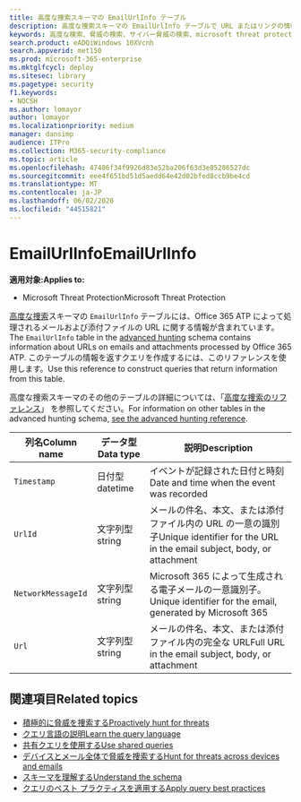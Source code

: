 ```yaml
---
title: 高度な捜索スキーマの EmailUrlInfo テーブル
description: 高度な捜索スキーマの EmailUrlInfo テーブルで URL またはリンクの情報について学習する
keywords: 高度な検索、脅威の検索、サイバー脅威の検索、microsoft threat protection、microsoft 365、mtp、m365、search、query、テレメトリ、スキーマ参照、kusto、table、column、data type、description、EmailUrlInfo、network message id、url、link
search.product: eADQiWindows 10XVcnh
search.appverid: met150
ms.prod: microsoft-365-enterprise
ms.mktglfcycl: deploy
ms.sitesec: library
ms.pagetype: security
f1.keywords:
- NOCSH
ms.author: lomayor
author: lomayor
ms.localizationpriority: medium
manager: dansimp
audience: ITPro
ms.collection: M365-security-compliance
ms.topic: article
ms.openlocfilehash: 47486f34f9926d83e52ba206f63d3e85286527dc
ms.sourcegitcommit: eee4f651bd51d5aedd64e42d02bfed8ccb9be4cd
ms.translationtype: MT
ms.contentlocale: ja-JP
ms.lasthandoff: 06/02/2020
ms.locfileid: "44515821"
---
```

# <a name="emailurlinfo"></a><span data-ttu-id="d365c-104">EmailUrlInfo</span><span class="sxs-lookup"><span data-stu-id="d365c-104">EmailUrlInfo</span></span>

<span data-ttu-id="d365c-105">**適用対象:**</span><span class="sxs-lookup"><span data-stu-id="d365c-105">**Applies to:**</span></span>
- <span data-ttu-id="d365c-106">Microsoft Threat Protection</span><span class="sxs-lookup"><span data-stu-id="d365c-106">Microsoft Threat Protection</span></span>

<span data-ttu-id="d365c-107">[高度な捜索](advanced-hunting-overview.md)スキーマの `EmailUrlInfo` テーブルには、Office 365 ATP によって処理されるメールおよび添付ファイルの URL に関する情報が含まれています。</span><span class="sxs-lookup"><span data-stu-id="d365c-107">The `EmailUrlInfo` table in the [advanced hunting](advanced-hunting-overview.md) schema contains information about URLs on emails and attachments processed by Office 365 ATP.</span></span> <span data-ttu-id="d365c-108">このテーブルの情報を返すクエリを作成するには、このリファレンスを使用します。</span><span class="sxs-lookup"><span data-stu-id="d365c-108">Use this reference to construct queries that return information from this table.</span></span>

<span data-ttu-id="d365c-109">高度な捜索スキーマのその他のテーブルの詳細については、「[高度な捜索のリファレンス](advanced-hunting-schema-tables.md)」 を参照してください。</span><span class="sxs-lookup"><span data-stu-id="d365c-109">For information on other tables in the advanced hunting schema, [see the advanced hunting reference](advanced-hunting-schema-tables.md).</span></span>

| <span data-ttu-id="d365c-110">列名</span><span class="sxs-lookup"><span data-stu-id="d365c-110">Column name</span></span> | <span data-ttu-id="d365c-111">データ型</span><span class="sxs-lookup"><span data-stu-id="d365c-111">Data type</span></span> | <span data-ttu-id="d365c-112">説明</span><span class="sxs-lookup"><span data-stu-id="d365c-112">Description</span></span> |
|-------------|-----------|-------------|
| `Timestamp` | <span data-ttu-id="d365c-113">日付型</span><span class="sxs-lookup"><span data-stu-id="d365c-113">datetime</span></span> | <span data-ttu-id="d365c-114">イベントが記録された日付と時刻</span><span class="sxs-lookup"><span data-stu-id="d365c-114">Date and time when the event was recorded</span></span> |
| `UrlId` | <span data-ttu-id="d365c-115">文字列型</span><span class="sxs-lookup"><span data-stu-id="d365c-115">string</span></span> | <span data-ttu-id="d365c-116">メールの件名、本文、または添付ファイル内の URL の一意の識別子</span><span class="sxs-lookup"><span data-stu-id="d365c-116">Unique identifier for the URL in the email subject, body, or attachment</span></span> |
| `NetworkMessageId` | <span data-ttu-id="d365c-117">文字列型</span><span class="sxs-lookup"><span data-stu-id="d365c-117">string</span></span> | <span data-ttu-id="d365c-118">Microsoft 365 によって生成される電子メールの一意識別子。</span><span class="sxs-lookup"><span data-stu-id="d365c-118">Unique identifier for the email, generated by Microsoft 365</span></span> |
| `Url` | <span data-ttu-id="d365c-119">文字列型</span><span class="sxs-lookup"><span data-stu-id="d365c-119">string</span></span> | <span data-ttu-id="d365c-120">メールの件名、本文、または添付ファイル内の完全な URL</span><span class="sxs-lookup"><span data-stu-id="d365c-120">Full URL in the email subject, body, or attachment</span></span> |

## <a name="related-topics"></a><span data-ttu-id="d365c-121">関連項目</span><span class="sxs-lookup"><span data-stu-id="d365c-121">Related topics</span></span>
- [<span data-ttu-id="d365c-122">積極的に脅威を捜索する</span><span class="sxs-lookup"><span data-stu-id="d365c-122">Proactively hunt for threats</span></span>](advanced-hunting-overview.md)
- [<span data-ttu-id="d365c-123">クエリ言語の説明</span><span class="sxs-lookup"><span data-stu-id="d365c-123">Learn the query language</span></span>](advanced-hunting-query-language.md)
- [<span data-ttu-id="d365c-124">共有クエリを使用する</span><span class="sxs-lookup"><span data-stu-id="d365c-124">Use shared queries</span></span>](advanced-hunting-shared-queries.md)
- [<span data-ttu-id="d365c-125">デバイスとメール全体で脅威を捜索する</span><span class="sxs-lookup"><span data-stu-id="d365c-125">Hunt for threats across devices and emails</span></span>](advanced-hunting-query-emails-devices.md)
- [<span data-ttu-id="d365c-126">スキーマを理解する</span><span class="sxs-lookup"><span data-stu-id="d365c-126">Understand the schema</span></span>](advanced-hunting-schema-tables.md)
- [<span data-ttu-id="d365c-127">クエリのベスト プラクティスを適用する</span><span class="sxs-lookup"><span data-stu-id="d365c-127">Apply query best practices</span></span>](advanced-hunting-best-practices.md)
